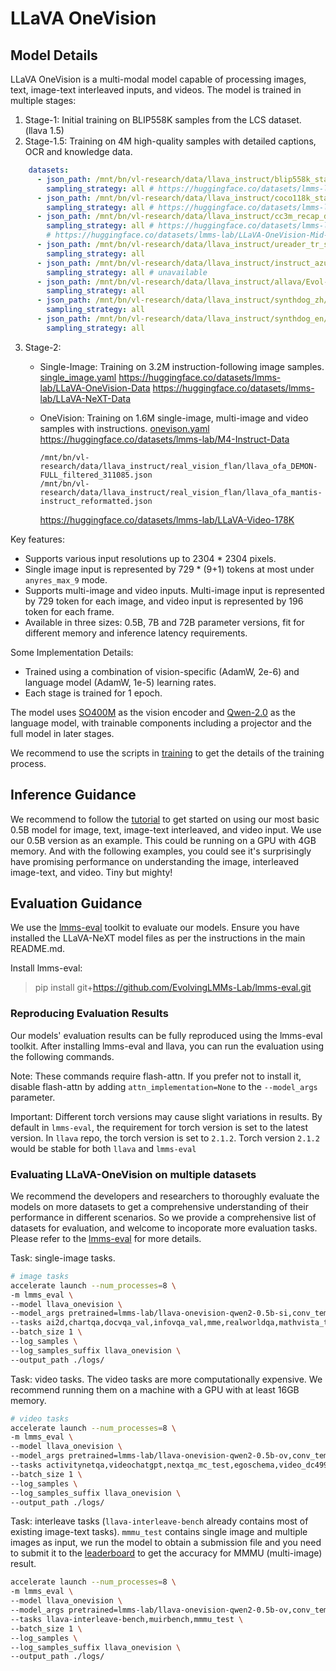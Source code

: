 # LLaVA OneVision

## Model Details

LLaVA OneVision is a multi-modal model capable of processing images, text, image-text interleaved inputs, and videos. The model is trained in multiple stages:

1. Stage-1: Initial training on BLIP558K samples from the LCS dataset. (llava 1.5)
2. Stage-1.5: Training on 4M high-quality samples with detailed captions, OCR and knowledge data.
```yaml
    datasets:
      - json_path: /mnt/bn/vl-research/data/llava_instruct/blip558k_stage1.5_finetune_w_prompt.json
        sampling_strategy: all # https://huggingface.co/datasets/lmms-lab/LLaVA-ReCap-558K
      - json_path: /mnt/bn/vl-research/data/llava_instruct/coco118k_stage1.5_finetune_w_prompt.json
        sampling_strategy: all # https://huggingface.co/datasets/lmms-lab/LLaVA-ReCap-118K
      - json_path: /mnt/bn/vl-research/data/llava_instruct/cc3m_recap_data_prompt_v2.json
        sampling_strategy: all # https://huggingface.co/datasets/lmms-lab/LLaVA-ReCap-CC3M
        # https://huggingface.co/datasets/lmms-lab/LLaVA-OneVision-Mid-Data
      - json_path: /mnt/bn/vl-research/data/llava_instruct/ureader_tr_sft.json
        sampling_strategy: all 
      - json_path: /mnt/bn/vl-research/data/llava_instruct/instruct_azure_dc_zh_92K.json
        sampling_strategy: all # unavailable
      - json_path: /mnt/bn/vl-research/data/llava_instruct/allava/Evol-Instruct-GPT4-Turbo-143K.json
        sampling_strategy: all  
      - json_path: /mnt/bn/vl-research/data/llava_instruct/synthdog_zh/synthdog_zh_100k.json
        sampling_strategy: all
      - json_path: /mnt/bn/vl-research/data/llava_instruct/synthdog_en/synthdog_en_100k.json
        sampling_strategy: all  
  ```

3. Stage-2: 
   - Single-Image: Training on 3.2M instruction-following image samples. [single_image.yaml](../scripts/train/single_image.yaml) 
         https://huggingface.co/datasets/lmms-lab/LLaVA-OneVision-Data
         https://huggingface.co/datasets/lmms-lab/LLaVA-NeXT-Data
   - OneVision: Training on 1.6M single-image, multi-image and video samples with instructions. [onevison.yaml](../scripts/train/onevision.yaml)   
         https://huggingface.co/datasets/lmms-lab/M4-Instruct-Data

         
         /mnt/bn/vl-research/data/llava_instruct/real_vision_flan/llava_ofa_DEMON-FULL_filtered_311085.json
         /mnt/bn/vl-research/data/llava_instruct/real_vision_flan/llava_ofa_mantis-instruct_reformatted.json
         
      https://huggingface.co/datasets/lmms-lab/LLaVA-Video-178K
      
Key features:
- Supports various input resolutions up to 2304 * 2304 pixels.
- Single image input is represented by 729 * (9+1) tokens at most under `anyres_max_9` mode.
- Supports multi-image and video inputs. Multi-image input is represented by 729 token for each image, and video input is represented by 196 token for each frame.
- Available in three sizes: 0.5B, 7B and 72B parameter versions, fit for different memory and inference latency requirements.

Some Implementation Details:
- Trained using a combination of vision-specific (AdamW, 2e-6) and language model (AdamW, 1e-5) learning rates.
- Each stage is trained for 1 epoch.

The model uses [SO400M](https://huggingface.co/collections/google/siglip-659d5e62f0ae1a57ae0e83ba) as the vision encoder and [Qwen-2.0](https://huggingface.co/docs/transformers/model_doc/qwen2) as the language model, with trainable components including a projector and the full model in later stages.

We recommend to use the scripts in [training](../scripts/) to get the details of the training process.

## Inference Guidance

We recommend to follow the [tutorial](./LLaVA_OneVision_Tutorials.ipynb) to get started on using our most basic 0.5B model for image, text, image-text interleaved, and video input. We use our 0.5B version as an example. This could be running on a GPU with 4GB memory. And with the following examples, you could see it's surprisingly have promising performance on understanding the image, interleaved image-text, and video. Tiny but mighty!

## Evaluation Guidance

We use the [lmms-eval](https://github.com/EvolvingLMMs-Lab/lmms-eval) toolkit to evaluate our models. Ensure you have installed the LLaVA-NeXT model files as per the instructions in the main README.md.

Install lmms-eval:

> pip install git+https://github.com/EvolvingLMMs-Lab/lmms-eval.git

### Reproducing Evaluation Results

Our models' evaluation results can be fully reproduced using the lmms-eval toolkit. After installing lmms-eval and llava, you can run the evaluation using the following commands.

Note: These commands require flash-attn. If you prefer not to install it, disable flash-attn by adding `attn_implementation=None` to the `--model_args` parameter.

Important: Different torch versions may cause slight variations in results. By default in `lmms-eval`, the requirement for torch version is set to the latest version. In `llava` repo, the torch version is set to `2.1.2`. Torch version `2.1.2` would be stable for both `llava` and `lmms-eval`

### Evaluating LLaVA-OneVision on multiple datasets

We recommend the developers and researchers to thoroughly evaluate the models on more datasets to get a comprehensive understanding of their performance in different scenarios. So we provide a comprehensive list of datasets for evaluation, and welcome to incoporate more evaluation tasks. Please refer to the [lmms-eval](https://github.com/EvolvingLMMs-Lab/lmms-eval) for more details.


Task: single-image tasks.

```bash
# image tasks
accelerate launch --num_processes=8 \
-m lmms_eval \
--model llava_onevision \
--model_args pretrained=lmms-lab/llava-onevision-qwen2-0.5b-si,conv_template=qwen_1_5,model_name=llava_qwen \
--tasks ai2d,chartqa,docvqa_val,infovqa_val,mme,realworldqa,mathvista_testmini,llava_in_the_wild,mmvet,mmbench_en_dev,ocrbench,mmmu,mathverse_testmini_vision_intensive,mathverse_testmini_vision_only,seedbench,scienceqa_img,mmstar \
--batch_size 1 \
--log_samples \
--log_samples_suffix llava_onevision \
--output_path ./logs/
```

Task: video tasks. The video tasks are more computationally expensive. We recommend running them on a machine with a GPU with at least 16GB memory.

```bash
# video tasks
accelerate launch --num_processes=8 \
-m lmms_eval \
--model llava_onevision \
--model_args pretrained=lmms-lab/llava-onevision-qwen2-0.5b-ov,conv_template=qwen_1_5,model_name=llava_qwen \
--tasks activitynetqa,videochatgpt,nextqa_mc_test,egoschema,video_dc499,videmme,videomme_w_subtitle,perceptiontest_val_mc \
--batch_size 1 \
--log_samples \
--log_samples_suffix llava_onevision \
--output_path ./logs/
```

Task: interleave tasks (`llava-interleave-bench` already contains most of existing image-text tasks). `mmmu_test` contains single image and multiple images as input, we run the model to obtain a submission file and you need to submit it to the [leaderboard](https://eval.ai/web/challenges/challenge-page/1700/overview) to get the accuracy for MMMU (multi-image) result.

```bash
accelerate launch --num_processes=8 \
-m lmms_eval \
--model llava_onevision \
--model_args pretrained=lmms-lab/llava-onevision-qwen2-0.5b-ov,conv_template=qwen_1_5,model_name=llava_qwen \
--tasks llava-interleave-bench,muirbench,mmmu_test \
--batch_size 1 \
--log_samples \
--log_samples_suffix llava_onevision \
--output_path ./logs/
```
